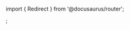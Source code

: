 import { Redirect } from '@docusaurus/router';

<Redirect to="/user-documentation/moderne-platform/getting-started/proof-of-value" />;